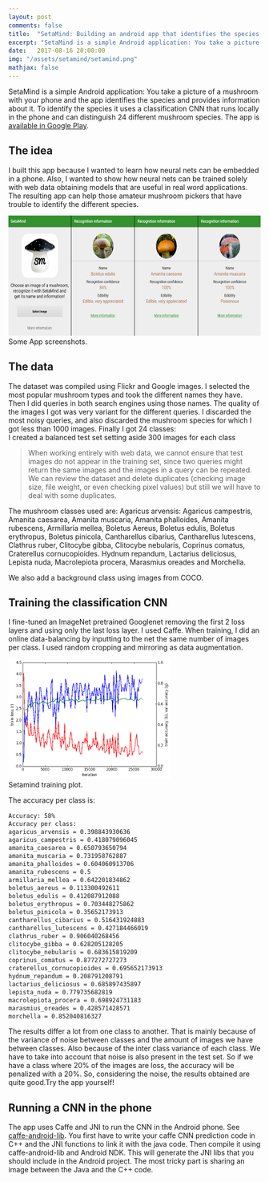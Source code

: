 ```yaml
---
layout: post
comments: false
title:  "SetaMind: Building an android app that identifies the species of a mushroom"
excerpt: "SetaMind is a simple Android application: You take a picture of a mushroom with your phone and the app identifies the species and provides information about it. To identify the species it uses a classification CNN that runs locally in the phone."
date:   2017-08-16 20:00:00
img: "/assets/setamind/setamind.png"
mathjax: false
---
```


SetaMind is a simple Android application: You take a picture of a mushroom with your phone and the app identifies the species and provides information about it. To identify the species it uses a classification CNN that runs locally in the phone and can distinguish 24 different mushroom species. The app is [available in Google Play](https://play.google.com/store/apps/details?id=gombru.setamind).

## The idea
I built this app because I wanted to learn how neural nets can be embedded in a phone. Also, I wanted to show how neural nets can be trained solely with web data obtaining models that are useful in real word applications. The resulting app can help those amateur mushroom pickers that have trouble to identify the different species. 

<div class="imgcap">
	<img src="/assets/setamind/setamind.png" height="240">			
	<div class="thecap">
	Some App screenshots.
	</div>
</div>

## The data
The dataset was compiled using Flickr and Google images. I selected the most popular mushroom types and took the different names they have. Then I did queries in both search engines using those names. The quality of the images I got was very variant for the different queries. I discarded the most noisy queries, and also discarded the mushroom species for which I got less than 1000 images. Finally I got 24 classes:  
I created a balanced test set setting aside 300 images for each class

> When working entirely with web data, we cannot ensure that test images do not appear in the training set, since two queries might return the same images and the images in a query can be repeated. We can review the dataset and delete duplicates (checking image size, file weight, or even checking pixel values)  but still we will have to deal with some duplicates.

The mushroom classes used are: Agaricus arvensis: Agaricus campestris, Amanita caesarea, Amanita muscaria, Amanita phalloides, Amanita rubescens, Armillaria mellea, Boletus Aereus, Boletus edulis, Boletus erythropus, Boletus pinicola, Cantharellus cibarius, Cantharellus lutescens, Clathrus ruber, Clitocybe gibba, Clitocybe nebularis, Coprinus comatus, Craterellus cornucopioides. Hydnum repandum, Lactarius deliciosus, Lepista nuda, Macrolepiota procera, Marasmius oreades and Morchella.

We also add a background class using images from COCO.

## Training the classification CNN
I fine-tuned an ImageNet pretrained Googlenet removing the first 2 loss layers and using only the last loss layer. I used Caffe. When training, I did an online data-balancing by inputting to the net the same number of images per class. I used random cropping and mirroring as data augmentation.

<div class="imgcap">
	<img src="/assets/setamind/setamind_training.png" height="240">			
	<div class="thecap">
	Setamind training plot.
	</div>
</div>

The accuracy per class is:

```
Accuracy: 58%
Accuracy per class:
agaricus_arvensis = 0.398843930636
agaricus_campestris = 0.418079096045
amanita_caesarea = 0.650793650794
amanita_muscaria = 0.731958762887
amanita_phalloides = 0.604060913706
amanita_rubescens = 0.5
armillaria_mellea = 0.642201834862
boletus_aereus = 0.113300492611
boletus_edulis = 0.412087912088
boletus_erythropus = 0.703448275862
boletus_pinicola = 0.35652173913
cantharellus_cibarius = 0.516431924883
cantharellus_lutescens = 0.427184466019
clathrus_ruber = 0.906040268456
clitocybe_gibba = 0.628205128205
clitocybe_nebularis = 0.683615819209
coprinus_comatus = 0.877272727273
craterellus_cornucopioides = 0.695652173913
hydnum_repandum = 0.208791208791
lactarius_deliciosus = 0.685897435897
lepista_nuda = 0.779735682819
macrolepiota_procera = 0.698924731183
marasmius_oreades = 0.428571428571
morchella = 0.852040816327
```

The results differ a lot from one class to another. That is mainly because of the variance of  noise between classes and the amount of images we have between classes. Also because of the inter class variance of each class. 
We have to take into account that noise is also present in the test set. So if we have a class where 20% of the images are loss, the accuracy will be penalized with a 20%. So, considering the noise, the results obtained are quite good.Try the app yourself!


## Running a CNN in the phone
The app uses Caffe and JNI to run the CNN in the Android phone. See [caffe-android-lib](https://github.com/sh1r0/caffe-android-lib). You first have to write your caffe CNN prediction code in C++ and the JNI functions to link it with the java code. Then compile it using caffe-android-lib and Android NDK. This will generate the JNI libs that you should include in the Android project. The most tricky part is sharing an image between the Java and the C++ code.
